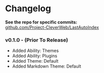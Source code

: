 Changelog
=========

**See the repo for specific commits:**  
[github.com/Project-CleverWeb/LastAutoIndex](https://github.com/Project-CleverWeb/LastAutoIndex)


### v0.1.0 - (Prior To Release)

* Added Ability: Themes
* Added Ability: Plugins
* Added Theme: Default
* Added Markdown Theme: Default

